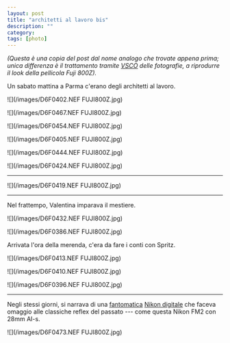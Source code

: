 ```yaml
---
layout: post
title: "architetti al lavoro bis"
description: ""
category: 
tags: [photo]
---
```



_(Questa è una copia del post dal nome analogo che trovate appena prima; unica differenza è il trattamento tramite [VSCO](http://vsco.co/film) delle fotografie, a riprodurre il look della pellicola Fuji 800Z)._

Un sabato mattina a Parma c'erano degli architetti al lavoro. 

![](/images/D6F0402.NEF FUJI800Z.jpg)

![](/images/D6F0467.NEF FUJI800Z.jpg)  

![](/images/D6F0454.NEF FUJI800Z.jpg)  

![](/images/D6F0405.NEF FUJI800Z.jpg)

![](/images/D6F0444.NEF FUJI800Z.jpg)

![](/images/D6F0424.NEF FUJI800Z.jpg)

- - -

![](/images/D6F0419.NEF FUJI800Z.jpg)

- - -

Nel frattempo, Valentina imparava il mestiere.

![](/images/D6F0432.NEF FUJI800Z.jpg)

![](/images/D6F0386.NEF FUJI800Z.jpg)

Arrivata l'ora della merenda, c'era da fare i conti con Spritz.

![](/images/D6F0413.NEF FUJI800Z.jpg)

![](/images/D6F0410.NEF FUJI800Z.jpg)

![](/images/D6F0396.NEF FUJI800Z.jpg)

- - -

Negli stessi giorni, si narrava di una [fantomatica](http://nikonrumors.com/2013/11/02/nikons-pure-photography-6-video-leaked.aspx/) [Nikon digitale](http://www.nikon.com/news/2013/1105_dslr_01.htm) che faceva omaggio alle classiche reflex del passato --- come questa Nikon FM2 con 28mm AI-s.

![](/images/D6F0473.NEF FUJI800Z.jpg)

<!-- _Tutte le foto in alta risoluzione sono anche su flickr._ -->
